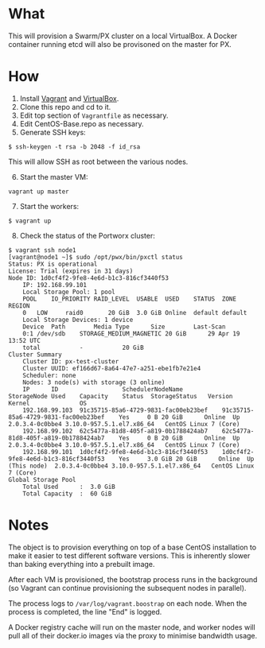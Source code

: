 # What

This will provision a Swarm/PX cluster on a local VirtualBox. A Docker container running etcd will also be provisoned on the master for PX.

# How

1. Install [Vagrant](https://www.vagrantup.com/downloads.html) and [VirtualBox](https://www.virtualbox.org/wiki/Downloads).
2. Clone this repo and cd to it.
3. Edit top section of `Vagrantfile` as necessary.
4. Edit CentOS-Base.repo as necessary.
5. Generate SSH keys:
```
$ ssh-keygen -t rsa -b 2048 -f id_rsa
```
This will allow SSH as root between the various nodes.

6. Start the master VM:
```
vagrant up master
```

7. Start the workers:
```
$ vagrant up
```

8. Check the status of the Portworx cluster:
```
$ vagrant ssh node1
[vagrant@node1 ~]$ sudo /opt/pwx/bin/pxctl status
Status: PX is operational
License: Trial (expires in 31 days)
Node ID: 1d0cf4f2-9fe8-4e6d-b1c3-816cf3440f53
	IP: 192.168.99.101
 	Local Storage Pool: 1 pool
	POOL	IO_PRIORITY	RAID_LEVEL	USABLE	USED	STATUS	ZONE	REGION
	0	LOW		raid0		20 GiB	3.0 GiB	Online	default	default
	Local Storage Devices: 1 device
	Device	Path		Media Type		Size		Last-Scan
	0:1	/dev/sdb	STORAGE_MEDIUM_MAGNETIC	20 GiB		29 Apr 19 13:52 UTC
	total			-			20 GiB
Cluster Summary
	Cluster ID: px-test-cluster
	Cluster UUID: ef166d67-8a64-47e7-a251-ebe1fb7e21e4
	Scheduler: none
	Nodes: 3 node(s) with storage (3 online)
	IP		ID					SchedulerNodeName			StorageNode	Used	Capacity	Status	StorageStatus	Version		Kernel				OS
	192.168.99.103	91c35715-85a6-4729-9831-fac00eb23bef	91c35715-85a6-4729-9831-fac00eb23bef	Yes		0 B	20 GiB		Online	Up		2.0.3.4-0c0bbe4	3.10.0-957.5.1.el7.x86_64	CentOS Linux 7 (Core)
	192.168.99.102	62c5477a-81d8-405f-a819-0b1788424ab7	62c5477a-81d8-405f-a819-0b1788424ab7	Yes		0 B	20 GiB		Online	Up		2.0.3.4-0c0bbe4	3.10.0-957.5.1.el7.x86_64	CentOS Linux 7 (Core)
	192.168.99.101	1d0cf4f2-9fe8-4e6d-b1c3-816cf3440f53	1d0cf4f2-9fe8-4e6d-b1c3-816cf3440f53	Yes		3.0 GiB	20 GiB		Online	Up (This node)	2.0.3.4-0c0bbe4	3.10.0-957.5.1.el7.x86_64	CentOS Linux 7 (Core)
Global Storage Pool
	Total Used    	:  3.0 GiB
	Total Capacity	:  60 GiB
```

# Notes

The object is to provision everything on top of a base CentOS installation to make it easier to test different software versions. This is inherently slower than baking everything into a prebuilt image.

After each VM is provisioned, the bootstrap process runs in the background (so Vagrant can continue provisioning the subsequent nodes in parallel).

The process logs to `/var/log/vagrant.boostrap` on each node. When the process is completed, the line "End" is logged.

A Docker registry cache will run on the master node, and worker nodes will pull all of their docker.io images via the proxy to minimise bandwidth usage.
